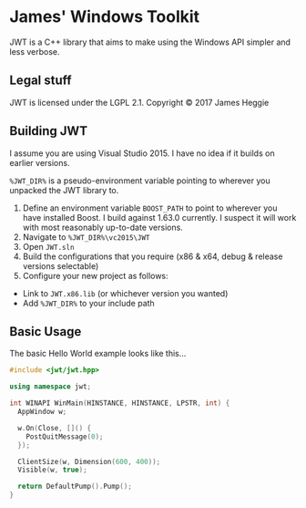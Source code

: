 James' Windows Toolkit
======================

JWT is a C++ library that aims to make using the Windows API simpler and less verbose.

Legal stuff
-----------
JWT is licensed under the LGPL 2.1.
Copyright &copy; 2017 James Heggie

Building JWT
------------
I assume you are using Visual Studio 2015. I have no idea if it builds on earlier versions.

`%JWT_DIR%` is a pseudo-environment variable pointing to wherever you unpacked the JWT library to.

1. Define an environment variable `BOOST_PATH` to point to wherever you have installed Boost. I build against 1.63.0 currently. I suspect it will work with most reasonably up-to-date versions.
2. Navigate to `%JWT_DIR%\vc2015\JWT`
3. Open `JWT.sln`
4. Build the configurations that you require (x86 & x64, debug & release versions selectable)
5. Configure your new project as follows:
  - Link to `JWT.x86.lib` (or whichever version you wanted)
  - Add `%JWT_DIR%` to your include path

Basic Usage
-----------
The basic Hello World example looks like this...

```C++
#include <jwt/jwt.hpp>

using namespace jwt;

int WINAPI WinMain(HINSTANCE, HINSTANCE, LPSTR, int) {
  AppWindow w;

  w.On(Close, []() {
    PostQuitMessage(0);
  });

  ClientSize(w, Dimension(600, 400));
  Visible(w, true);

  return DefaultPump().Pump();
}
```